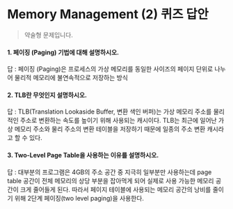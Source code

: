 # Memory Management (2) 퀴즈 답안

> 약술형 문제입니다.

#### 1. 페이징 (Paging) 기법에 대해 설명하시오.

답 : 페이징 (Paging)은 프로세스의 가상 메모리를 동일한 사이즈의 페이지 단위로 나누어 물리적 메모리에 불연속적으로 저장하는 방식

#### 2. TLB란 무엇인지 설명하시오.

답 : TLB(Translation Lookaside Buffer, 변환 색인 버퍼)는 가상 메모리 주소를 물리적인 주소로 변환하는 속도를 높이기 위해 사용되는 캐시이다. TLB는 최근에 일어난 가상 메모리 주소와 물리 주소의 변환 테이블을 저장하기 때문에 일종의 주소 변환 캐시라고 할 수 있다. 

#### 3. Two-Level Page Table을 사용하는 이유를 설명하시오.
답 : 대부분의 프로그램은 4GB의 주소 공간 중 지극히 일부분만 사용하는데 page table 공간이 전체 메모리의 상당 부분을 잡아먹게 되어 실제로 사용 가능한 메모리 공간이 크게 줄어들게 된다. 따라서 페이지 테이블에 사용되는 메모리 공간의 낭비를 줄이기 위해 2단계 페이징(two level paging)을 사용한다. 
